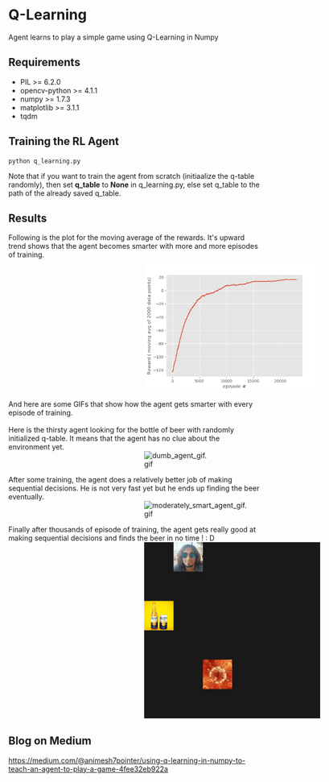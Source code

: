 # Q-Learning
Agent learns to play a simple game using Q-Learning in Numpy

## Requirements
* PIL >= 6.2.0
* opencv-python >= 4.1.1 
* numpy >= 1.7.3       
* matplotlib >= 3.1.1 
* tqdm 

## Training the RL Agent
```
python q_learning.py
```

Note that if you want to train the agent from scratch (initiaalize the q-table randomly), then set **q_table** to **None** in q_learning.py, else set q_table to the path of the already saved q_table. 


## Results
Following is the plot for the moving average of the rewards. It's upward trend shows that the agent becomes smarter with more and more episodes of training.
<br>
<img src='/results/reward_vs_episode.jpg' width='350' alt='reward_vs_episode.jpg' hspace='270'>

And here are some GIFs that show how the agent gets smarter with every episode of training.
<br><br>
Here is the thirsty agent looking for the bottle of beer with randomly initialized q-table. It means that the agent has no clue about the environment yet.
<br>
<img src='/results/dumb_agent_gif.gif' width='350' alt='dumb_agent_gif.gif' hspace='270'>

After some training, the agent does a relatively better job of making sequential decisions. He is not very fast yet but he ends up finding the beer eventually.
<br>
<img src='/results/moderately_smart_agent_gif.gif' width='350' alt='moderately_smart_agent_gif.gif' hspace='270'>

Finally after thousands of episode of training, the agent gets really good at making sequential decisions and finds the beer in no time ! : D 
<br>
<img src='/results/smart_agent_gif.gif' width='350' alt='smart_agent_gif.gif' hspace='270'>

## Blog on Medium
https://medium.com/@animesh7pointer/using-q-learning-in-numpy-to-teach-an-agent-to-play-a-game-4fee32eb922a
